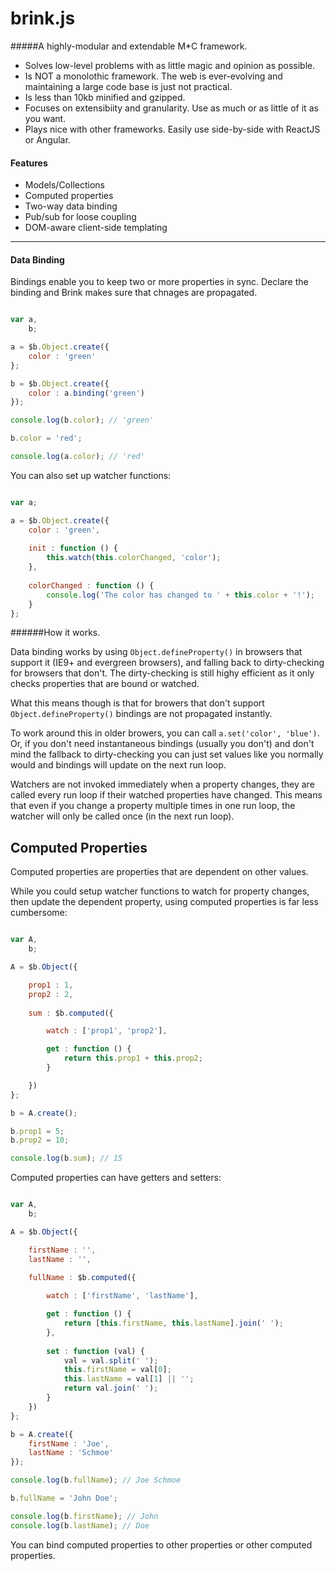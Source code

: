 # brink.js
#####A highly-modular and extendable M*C framework.

- Solves low-level problems with as little magic and opinion as possible.
- Is NOT a monolothic framework. The web is ever-evolving and maintaining a large code base is just not practical.
- Is less than 10kb minified and gzipped.
- Focuses on extensibiity and granularity. Use as much or as little of it as you want.
- Plays nice with other frameworks. Easily use side-by-side with ReactJS or Angular.

#### Features

- Models/Collections
- Computed properties
- Two-way data binding
- Pub/sub for loose coupling
- DOM-aware client-side templating

-----------------------------

#### Data Binding

Bindings enable you to keep two or more properties in sync.
Declare the binding and Brink makes sure that chnages are
propagated.

```javascript

var a,
    b;

a = $b.Object.create({
    color : 'green'
};

b = $b.Object.create({
    color : a.binding('green')
});

console.log(b.color); // 'green'

b.color = 'red';

console.log(a.color); // 'red'

```
You can also set up watcher functions:

```javascript

var a;

a = $b.Object.create({
    color : 'green',
    
    init : function () {
        this.watch(this.colorChanged, 'color');
    },
    
    colorChanged : function () {
        console.log('The color has changed to ' + this.color + '!');
    }
};

````

######How it works.

Data binding works by using `Object.defineProperty()` in browsers that support it (IE9+ and evergreen browsers), and falling back to dirty-checking for browsers that don't. The dirty-checking is still highy efficient as it only checks properties that are bound or watched.

What this means though is that for browers that don't support `Object.defineProperty()` bindings are not propagated instantly.

To work around this in older browers, you can call `a.set('color', 'blue')`. Or, if you don't need instantaneous bindings (usually you don't) and don't mind the fallback to dirty-checking you can just set values like you normally would and bindings will update on the next run loop.

Watchers are not invoked immediately when a property changes, they are called every run loop if their watched properties have changed. This means that even if you change a property multiple times in one run loop, the watcher will only be called once (in the next run loop).

## Computed Properties

Computed properties are properties that are dependent on other values.

While you could setup watcher functions to watch for property changes, then update 
the dependent property, using computed properties is far less cumbersome:

```javascript

var A,
    b;

A = $b.Object({

    prop1 : 1,
    prop2 : 2,
    
    sum : $b.computed({

        watch : ['prop1', 'prop2'],

        get : function () {
            return this.prop1 + this.prop2;
        }

    })
};

b = A.create();

b.prop1 = 5;
b.prop2 = 10;

console.log(b.sum); // 15

````

Computed properties can have getters and setters:

```javascript

var A,
    b;

A = $b.Object({

    firstName : '',
    lastName : '',
    
    fullName : $b.computed({

        watch : ['firstName', 'lastName'],

        get : function () {
            return [this.firstName, this.lastName].join(' ');
        },
        
        set : function (val) {
            val = val.split(' ');
            this.firstName = val[0];
            this.lastName = val[1] || '';
            return val.join(' ');
        }
    })
};

b = A.create({
    firstName : 'Joe',
    lastName : 'Schmoe'
});

console.log(b.fullName); // Joe Schmoe

b.fullName = 'John Doe';

console.log(b.firstName); // John
console.log(b.lastName); // Doe

````

You can bind computed properties to other properties or other computed properties.
